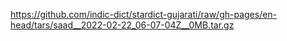 https://github.com/indic-dict/stardict-gujarati/raw/gh-pages/en-head/tars/saad__2022-02-22_06-07-04Z__0MB.tar.gz  
